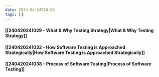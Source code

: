 ```yaml
---
date: 2024-04-24T10:28
tags: []
---
```

#### [[240420241029 - What & Why Testing Strategy|What & Why Testing Strategy]]
#### [[240420241032 - How Software Testing is Approached Strategically|How Software Testing is Approached Strategically]]
#### [[240420241038 - Process of Software Testing|Process of Software Testing]]